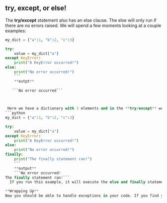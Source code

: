 ## try, except, or else!
The **try/except** statement also has an else clause. The else will only run if there are no errors raised. We will spend a few moments looking at a couple examples:
```python
my_dict = {"a":1, "b":2, "c":3}

try:
    value = my_dict["a"]
except KeyError:
    print("A KeyError occurred!")
else:
    print("No error occurred!")
    ```
    **outpt**
    
   ```No error occurred```


    
 Here we have a dictionary with 3 elements and in the **try/except** we access a key that exists. This works, so the **KeyError** is **not** raised. Because there is no error, the else executes and “No error occurred!” is printed to the screen. Now let’s add in the **finally** statement:
```python
my_dict = {"a":1, "b":2, "c":3}

try:
    value = my_dict["a"]
except KeyError:
    print("A KeyError occurred!")
else:
    print("No error occurred!")
finally:
    print("The finally statement ran!")
    ```
    **output**
    ```No error occurred!
The finally statement ran!```
  If you run this example, it will execute the else and finally statements. Most of the time, you won’t see the else statement used as any code that follows a try/except will be executed if no errors were raised. The only good usage of the else statement that I’ve seen mentioned is where you want to execute a second piece of code that can also raise an error. Of course, if an error is raised in the else, then it won’t get caught.

**Wrapping Up**
Now you should be able to handle exceptions in your code. If you find your code raising an exception, you will know how to wrap it in such a way that you can catch the error and exit gracefully or continue without interruption.


    
    
